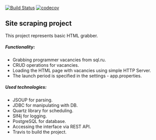 [![Build Status](https://travis-ci.org/andreykirson/job4j_grabber.svg?branch=master)](https://travis-ci.org/andreykirson/job4j_grabber)
[![codecov](https://codecov.io/gh/andreykirson/job4j_grabber/branch/master/graph/badge.svg)](https://codecov.io/gh/andreykirson/job4j_grabber)


## Site scraping project

This project represents basic HTML grabber.

##### Functionality:
- Grabbing programmer vacancies from sql.ru.
- CRUD operations for vacancies.
- Loading the HTML page with vacancies using simple HTTP Server.
- The launch period is specified in the settings - app.properties. 

##### Used technologies:
- JSOUP for parsing.
- JDBC for manipulating with DB.
- Quartz library for scheduling.
- Slf4j for logging.
- PostgreSQL for database.
- Accessing the interface via REST API.
- Travis to build the project.















 